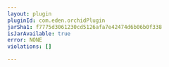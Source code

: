 ```yaml
---
layout: plugin
pluginId: com.eden.orchidPlugin
jarSha1: f7775d3061230cd5126afa7e42474d6b06b0f338
isJarAvailable: true
error: NONE
violations: []

---
```

